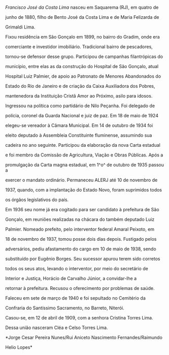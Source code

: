 

*Francisco José da Costa Lima* nasceu em Saquarema (RJ), em quatro de

junho de 1880, filho de Bento José da Costa Lima e de Maria Felizarda de

Grimaldi Lima.



Fixou residência em São Gonçalo em 1899, no bairro do Gradim, onde era

comerciante e investidor imobiliário. Tradicional bairro de pescadores,

tornou-se defensor desse grupo. Participou de campanhas filantrópicas do

município, entre elas as da construção do Hospital de São Gonçalo, atual

Hospital Luiz Palmier, de apoio ao Patronato de Menores Abandonados do

Estado do Rio de Janeiro e de criação da Caixa Auxiliadora dos Pobres,

mantenedora da Instituição Cristã Amor ao Próximo, asilo para idosos.



Ingressou na política como partidário de Nilo Peçanha. Foi delegado de

polícia, coronel da Guarda Nacional e juiz de paz. Em 18 de maio de 1924

elegeu-se vereador à Câmara Municipal. Em 14 de outubro de 1934 foi

eleito deputado à Assembleia Constituinte fluminense, assumindo sua

cadeira no ano seguinte. Participou da elaboração da nova Carta estadual

e foi membro da Comissão de Agricultura, Viação e Obras Públicas. Após a

promulgação da Carta magna estadual, em 1^o^ de outubro de 1935 passou a

exercer o mandato ordinário. Permaneceu ALERJ até 10 de novembro de

1937, quando, com a implantação do Estado Novo, foram suprimidos todos

os órgãos legislativos do país.



Em 1936 seu nome já era cogitado para ser candidato à prefeitura de São

Gonçalo, em reuniões realizadas na chácara do também deputado Luiz

Palmier. Nomeado prefeito, pelo interventor federal Amaral Peixoto, em

18 de novembro de 1937, tomou posse dois dias depois. Fustigado pelos

adversários, pediu afastamento do cargo em 10 de maio de 1938, sendo

substituído por Eugênio Borges. Seu sucessor apurou terem sido corretos

todos os seus atos, levando o interventor, por meio do secretário de

Interior e Justiça, Horácio de Carvalho Júnior, a convidar-lhe a

retornar à prefeitura. Recusou o oferecimento por problemas de saúde.



Faleceu em sete de março de 1940 e foi sepultado no Cemitério da

Confraria do Santíssimo Sacramento, no Barreto, Niterói.



Casou-se, em 12 de abril de 1909, com a senhora Cristina Torres Lima.

Dessa união nasceram Cléa e Celso Torres Lima.



*Jorge Cesar Pereira Nunes/Rui Aniceto Nascimento Fernandes/Raimundo

Helio Lopes*



